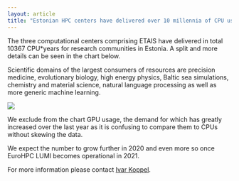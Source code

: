 ```yaml
---
layout: article
title: "Estonian HPC centers have delivered over 10 millennia of CPU usage in 2019"
---
```


The three computational centers comprising ETAIS have delivered in total 10367 CPU*years for
research communities in Estonia. A split and more details can be seen in the chart below.

Scientific domains of the largest consumers of resources are precision medicine,
evolutionary biology, high energy physics, Baltic sea simulations, chemistry and material science,
natural language processing as well as more generic machine learning.

<img src="{{ site.url }}/images/cpu-consumption-etais-2019.png">

We exclude from the chart GPU usage, the demand for which has greatly increased over the last year
as it is confusing to compare them to CPUs without skewing the data.

We expect the number to grow further in 2020 and even more so once EuroHPC LUMI
becomes operational in 2021.

For more information please contact <a href="mailto:ivar.koppel@ut.ee">Ivar Koppel</a>.
